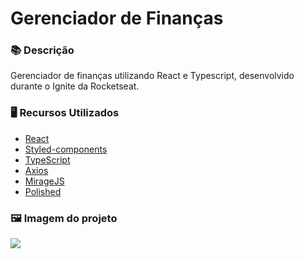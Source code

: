 # Gerenciador de Finanças

### 📚  Descrição
Gerenciador de finanças utilizando React e Typescript, desenvolvido durante o Ignite da Rocketseat.

### 🖥️  Recursos Utilizados
- [React](https://pt-br.reactjs.org/)
- [Styled-components](https://styled-components.com/)
- [TypeScript](https://www.typescriptlang.org/)
- [Axios](https://axios-http.com/ptbr/docs/intro)
- [MirageJS](https://miragejs.com/)
- [Polished](https://polished.js.org/)

### 🖼️  Imagem do projeto
![](https://i.imgur.com/CZx1tcf.png "")
